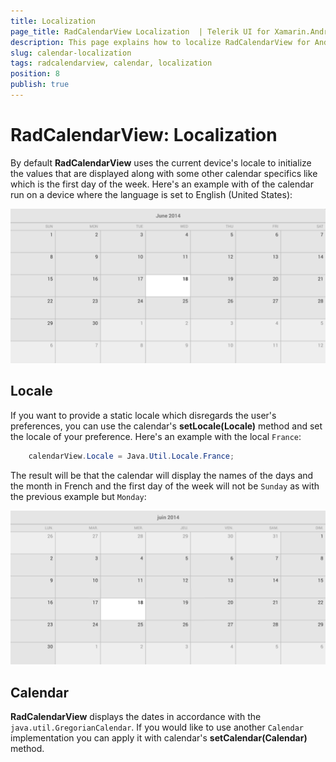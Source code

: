 ```yaml
---
title: Localization
page_title: RadCalendarView Localization  | Telerik UI for Xamarin.Android Documentation
description: This page explains how to localize RadCalendarView for Android per your requirements.
slug: calendar-localization
tags: radcalendarview, calendar, localization
position: 8
publish: true
---
```


# RadCalendarView: Localization

By default **RadCalendarView** uses the current device's locale to initialize the values that are displayed along with some other calendar specifics like which is the first day of the week. Here's an example with of the calendar
run on a device where the language is set to English (United States):

![TelerikUI-Calendar-Localization-US](images/calendar-localization-1.png "This is the look of RadCalendarView when the locale is en-US.")

## Locale

If you want to provide a static locale which disregards the user's preferences, you can use the calendar's **setLocale(Locale)** method and set the locale of your preference. Here's an example with the local `France`:


```C#
	calendarView.Locale = Java.Util.Locale.France;
```

The result will be that the calendar will display the names of the days and the month in French and the first day of the week will not be `Sunday` as with the previous example but `Monday`:

![TelerikUI-Calendar-Localization-French](images/calendar-localization-2.png "This is the look of RadCalendarView when the locale is fr_FR.")

## Calendar

**RadCalendarView** displays the dates in accordance with the `java.util.GregorianCalendar`. If you would like to use another `Calendar` implementation you can apply it with calendar's **setCalendar(Calendar)** method.
